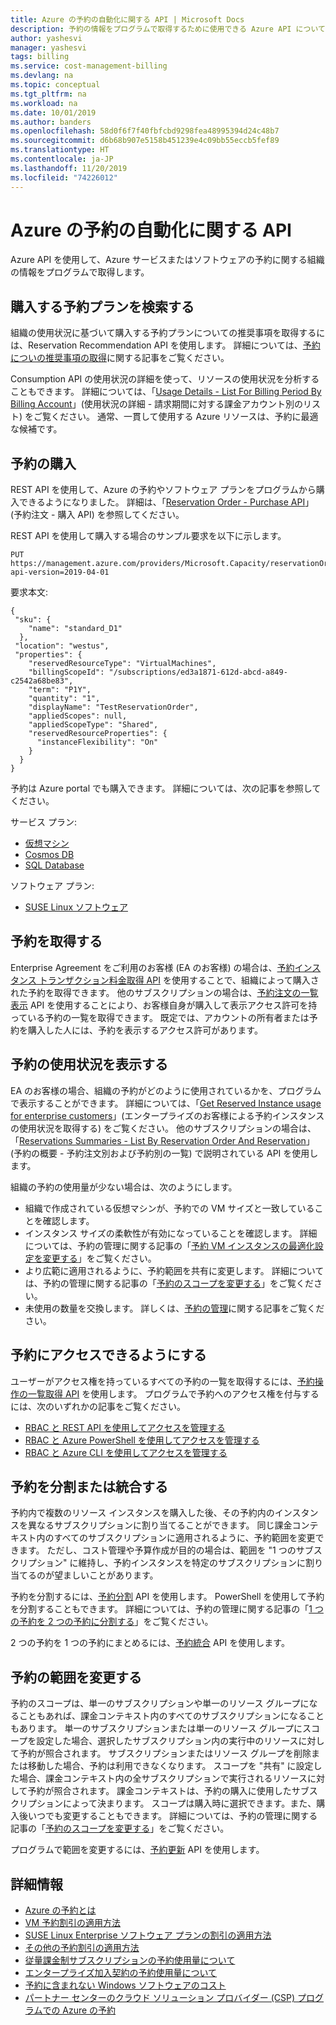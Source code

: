 ```yaml
---
title: Azure の予約の自動化に関する API | Microsoft Docs
description: 予約の情報をプログラムで取得するために使用できる Azure API について説明します。
author: yashesvi
manager: yashesvi
tags: billing
ms.service: cost-management-billing
ms.devlang: na
ms.topic: conceptual
ms.tgt_pltfrm: na
ms.workload: na
ms.date: 10/01/2019
ms.author: banders
ms.openlocfilehash: 58d0f6f7f40fbfcbd9298fea48995394d24c48b7
ms.sourcegitcommit: d6b68b907e5158b451239e4c09bb55eccb5fef89
ms.translationtype: HT
ms.contentlocale: ja-JP
ms.lasthandoff: 11/20/2019
ms.locfileid: "74226012"
---
```

# <a name="apis-for-azure-reservation-automation"></a>Azure の予約の自動化に関する API

Azure API を使用して、Azure サービスまたはソフトウェアの予約に関する組織の情報をプログラムで取得します。

## <a name="find-reservation-plans-to-buy"></a>購入する予約プランを検索する

組織の使用状況に基づいて購入する予約プランについての推奨事項を取得するには、Reservation Recommendation API を使用します。 詳細については、[予約についの推奨事項の取得](/rest/api/billing/enterprise/billing-enterprise-api-reserved-instance-recommendation)に関する記事をご覧ください。

Consumption API の使用状況の詳細を使って、リソースの使用状況を分析することもできます。 詳細については、「[Usage Details - List For Billing Period By Billing Account](/rest/api/consumption/usagedetails/list#billingaccountusagedetailslistforbillingperiod-legacy)」(使用状況の詳細 - 請求期間に対する課金アカウント別のリスト) をご覧ください。 通常、一貫して使用する Azure リソースは、予約に最適な候補です。

## <a name="buy-a-reservation"></a>予約の購入

REST API を使用して、Azure の予約やソフトウェア プランをプログラムから購入できるようになりました。 詳細は、「[Reservation Order - Purchase API](/rest/api/reserved-vm-instances/reservationorder/purchase)」 (予約注文 - 購入 API) を参照してください。

REST API を使用して購入する場合のサンプル要求を以下に示します。

```
PUT https://management.azure.com/providers/Microsoft.Capacity/reservationOrders/<GUID>?api-version=2019-04-01
```

要求本文:

```
{
 "sku": {
    "name": "standard_D1"
  },
 "location": "westus",
 "properties": {
    "reservedResourceType": "VirtualMachines",
    "billingScopeId": "/subscriptions/ed3a1871-612d-abcd-a849-c2542a68be83",
    "term": "P1Y",
    "quantity": "1",
    "displayName": "TestReservationOrder",
    "appliedScopes": null,
    "appliedScopeType": "Shared",
    "reservedResourceProperties": {
      "instanceFlexibility": "On"
    }
  }
}
```

予約は Azure portal でも購入できます。 詳細については、次の記事を参照してください。

サービス プラン:
- [仮想マシン](../virtual-machines/windows/prepay-reserved-vm-instances.md?toc=/azure/billing/TOC.json)
-  [Cosmos DB](../cosmos-db/cosmos-db-reserved-capacity.md?toc=/azure/billing/TOC.json)
- [SQL Database](../sql-database/sql-database-reserved-capacity.md?toc=/azure/billing/TOC.json)

ソフトウェア プラン:
- [SUSE Linux ソフトウェア](../virtual-machines/linux/prepay-suse-software-charges.md?toc=/azure/billing/TOC.json)

## <a name="get-reservations"></a>予約を取得する

Enterprise Agreement をご利用のお客様 (EA のお客様) の場合は、[予約インスタンス トランザクション料金取得 API](/rest/api/billing/enterprise/billing-enterprise-api-reserved-instance-charges) を使用することで、組織によって購入された予約を取得できます。 他のサブスクリプションの場合は、[予約注文の一覧表示](/rest/api/reserved-vm-instances/reservationorder/list) API を使用することにより、お客様自身が購入して表示アクセス許可を持っている予約の一覧を取得できます。 既定では、アカウントの所有者または予約を購入した人には、予約を表示するアクセス許可があります。

## <a name="see-reservation-usage"></a>予約の使用状況を表示する

EA のお客様の場合、組織の予約がどのように使用されているかを、プログラムで表示することができます。 詳細については、「[Get Reserved Instance usage for enterprise customers](/rest/api/billing/enterprise/billing-enterprise-api-reserved-instance-usage)」(エンタープライズのお客様による予約インスタンスの使用状況を取得する) をご覧ください。 他のサブスクリプションの場合は、「[Reservations Summaries - List By Reservation Order And Reservation](/rest/api/consumption/reservationssummaries/listbyreservationorderandreservation)」(予約の概要 - 予約注文別および予約別の一覧) で説明されている API を使用します。

組織の予約の使用量が少ない場合は、次のようにします。

- 組織で作成されている仮想マシンが、予約での VM サイズと一致していることを確認します。
- インスタンス サイズの柔軟性が有効になっていることを確認します。 詳細については、予約の管理に関する記事の「[予約 VM インスタンスの最適化設定を変更する](billing-manage-reserved-vm-instance.md#change-optimize-setting-for-reserved-vm-instances)」をご覧ください。
- より広範に適用されるように、予約範囲を共有に変更します。 詳細については、予約の管理に関する記事の「[予約のスコープを変更する](billing-manage-reserved-vm-instance.md#change-the-reservation-scope)」をご覧ください。
- 未使用の数量を交換します。 詳しくは、[予約の管理](billing-manage-reserved-vm-instance.md)に関する記事をご覧ください。

## <a name="give-access-to-reservations"></a>予約にアクセスできるようにする

ユーザーがアクセス権を持っているすべての予約の一覧を取得するには、[予約操作の一覧取得 API](/rest/api/reserved-vm-instances/reservationorder/list) を使用します。 プログラムで予約へのアクセス権を付与するには、次のいずれかの記事をご覧ください。

- [RBAC と REST API を使用してアクセスを管理する](../role-based-access-control/role-assignments-rest.md)
- [RBAC と Azure PowerShell を使用してアクセスを管理する](../role-based-access-control/role-assignments-powershell.md)
- [RBAC と Azure CLI を使用してアクセスを管理する](../role-based-access-control/role-assignments-cli.md)

## <a name="split-or-merge-reservation"></a>予約を分割または統合する

予約内で複数のリソース インスタンスを購入した後、その予約内のインスタンスを異なるサブスクリプションに割り当てることができます。 同じ課金コンテキスト内のすべてのサブスクリプションに適用されるように、予約範囲を変更できます。 ただし、コスト管理や予算作成が目的の場合は、範囲を "1 つのサブスクリプション" に維持し、予約インスタンスを特定のサブスクリプションに割り当てるのが望ましいことがあります。

予約を分割するには、[予約分割](/rest/api/reserved-vm-instances/reservation/split) API を使用します。 PowerShell を使用して予約を分割することもできます。 詳細については、予約の管理に関する記事の「[1 つの予約を 2 つの予約に分割する](billing-manage-reserved-vm-instance.md#split-a-single-reservation-into-two-reservations)」をご覧ください。

2 つの予約を 1 つの予約にまとめるには、[予約統合](/rest/api/reserved-vm-instances/reservation/merge) API を使用します。

## <a name="change-scope-for-a-reservation"></a>予約の範囲を変更する

予約のスコープは、単一のサブスクリプションや単一のリソース グループになることもあれば、課金コンテキスト内のすべてのサブスクリプションになることもあります。 単一のサブスクリプションまたは単一のリソース グループにスコープを設定した場合、選択したサブスクリプション内の実行中のリソースに対して予約が照合されます。 サブスクリプションまたはリソース グループを削除または移動した場合、予約は利用できなくなります。  スコープを "共有" に設定した場合、課金コンテキスト内の全サブスクリプションで実行されるリソースに対して予約が照合されます。 課金コンテキストは、予約の購入に使用したサブスクリプションによって決まります。 スコープは購入時に選択できます。また、購入後いつでも変更することもできます。 詳細については、予約の管理に関する記事の「[予約のスコープを変更する](billing-manage-reserved-vm-instance.md#change-the-reservation-scope)」をご覧ください。

プログラムで範囲を変更するには、[予約更新](/rest/api/reserved-vm-instances/reservation/update) API を使用します。

## <a name="learn-more"></a>詳細情報

- [Azure の予約とは](billing-save-compute-costs-reservations.md)
- [VM 予約割引の適用方法](billing-understand-vm-reservation-charges.md)
- [SUSE Linux Enterprise ソフトウェア プランの割引の適用方法](billing-understand-suse-reservation-charges.md)
- [その他の予約割引の適用方法](billing-understand-reservation-charges.md)
- [従量課金制サブスクリプションの予約使用量について](billing-understand-reserved-instance-usage.md)
- [エンタープライズ加入契約の予約使用量について](billing-understand-reserved-instance-usage-ea.md)
- [予約に含まれない Windows ソフトウェアのコスト](billing-reserved-instance-windows-software-costs.md)
- [パートナー センターのクラウド ソリューション プロバイダー (CSP) プログラムでの Azure の予約](https://docs.microsoft.com/partner-center/azure-reservations)
